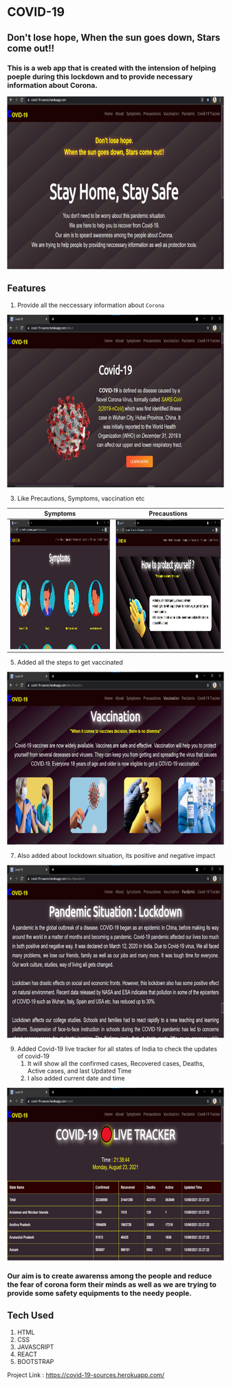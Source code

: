 # COVID-19 


## Don't lose hope, When the sun goes down, Stars come out!!

### This is a web app that is created with the intension of helping poeple during this lockdown and to provide necessary information about Corona. 

<img src="https://github.com/RoliGautam/Covid-19/blob/master/Project_images/home.jpg" width="800" height="400" />

## Features 

1. Provide all the neccessary information about `Corona`

<img src="https://github.com/RoliGautam/Covid-19/blob/master/Project_images/about.jpg" width="800" height="400" />

3. Like Precautions, Symptoms, vaccination etc

Symptoms|  Precaustions
:-------------------------:|:-------------------------:
<img src="https://github.com/RoliGautam/Covid-19/blob/master/Project_images/symptom.jpg" width="800" height="300" />  |  <img src="https://github.com/RoliGautam/Covid-19/blob/master/Project_images/precautions.jpg" width="800" height="300" />



5. Added all the steps to get vaccinated

<img src="https://github.com/RoliGautam/Covid-19/blob/master/Project_images/vaccination.jpg" width="800" height="400" />

7. Also added about lockdown situation, its positive and negative impact

<img src="https://github.com/RoliGautam/Covid-19/blob/master/Project_images/pandemic.jpg" width="800" height="400" />

9. Added Covid-19 live tracker for all states of India to check the updates of covid-19
   1. It will show all the confirmed cases,	Recovered cases,	Deaths, 	Active cases, and last Updated Time
   2. I also added current date and time 

<img src="https://github.com/RoliGautam/Covid-19/blob/master/Project_images/tracker.jpg" width="800" height="400" />

### Our aim is to  create awarenss among the people and reduce the fear of corona form their minds as well as we are trying to provide some safety equipments to the needy people.


## Tech Used 

1. HTML
2. CSS
3. JAVASCRIPT
4. REACT
5. BOOTSTRAP

Project Link : https://covid-19-sources.herokuapp.com/
 






